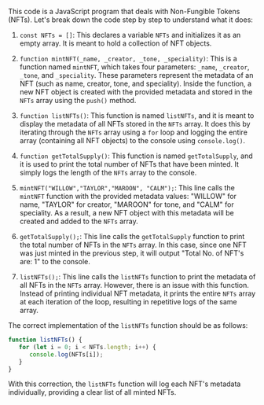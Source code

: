 This code is a JavaScript program that deals with Non-Fungible Tokens (NFTs). Let's break down the code step by step to understand what it does:

1. `const NFTs = []`: This declares a variable `NFTs` and initializes it as an empty array. It is meant to hold a collection of NFT objects.

2. `function mintNFT(_name, _creator, _tone, _speciality)`: This is a function named `mintNFT`, which takes four parameters: `_name`, `_creator`, `_tone`, and `_speciality`. These parameters represent the metadata of an NFT (such as name, creator, tone, and speciality). Inside the function, a new NFT object is created with the provided metadata and stored in the `NFTs` array using the `push()` method.

3. `function listNFTs()`: This function is named `listNFTs`, and it is meant to display the metadata of all NFTs stored in the `NFTs` array. It does this by iterating through the `NFTs` array using a `for` loop and logging the entire array (containing all NFT objects) to the console using `console.log()`.

4. `function getTotalSupply()`: This function is named `getTotalSupply`, and it is used to print the total number of NFTs that have been minted. It simply logs the length of the `NFTs` array to the console.

5. `mintNFT("WILLOW","TAYLOR","MAROON", "CALM");`: This line calls the `mintNFT` function with the provided metadata values: "WILLOW" for name, "TAYLOR" for creator, "MAROON" for tone, and "CALM" for speciality. As a result, a new NFT object with this metadata will be created and added to the `NFTs` array.

6. `getTotalSupply();`: This line calls the `getTotalSupply` function to print the total number of NFTs in the `NFTs` array. In this case, since one NFT was just minted in the previous step, it will output "Total No. of NFT's are: 1" to the console.

7. `listNFTs();`: This line calls the `listNFTs` function to print the metadata of all NFTs in the `NFTs` array. However, there is an issue with this function. Instead of printing individual NFT metadata, it prints the entire `NFTs` array at each iteration of the loop, resulting in repetitive logs of the same array.

The correct implementation of the `listNFTs` function should be as follows:
```javascript
function listNFTs() {
   for (let i = 0; i < NFTs.length; i++) {
      console.log(NFTs[i]);
   }
}
```

With this correction, the `listNFTs` function will log each NFT's metadata individually, providing a clear list of all minted NFTs.
